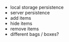 - local storage persistence
- server persistence
- add items
- hide items
- remove items
- different bags / boxes?